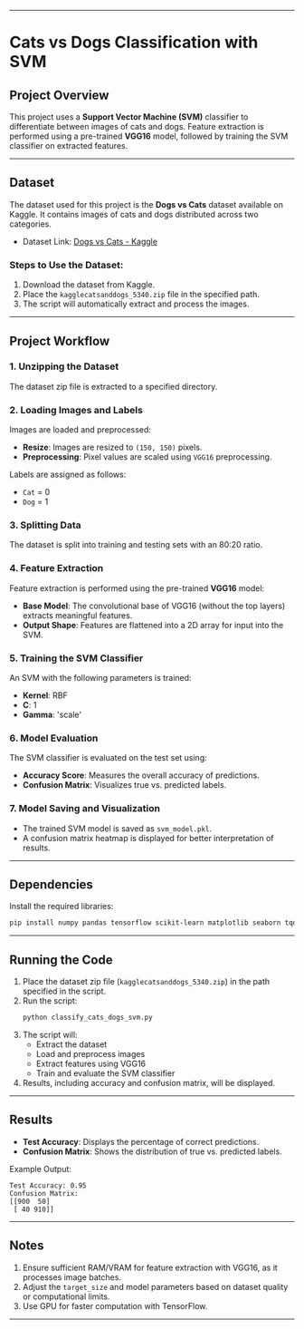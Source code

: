 
---

# Cats vs Dogs Classification with SVM

## Project Overview
This project uses a **Support Vector Machine (SVM)** classifier to differentiate between images of cats and dogs. Feature extraction is performed using a pre-trained **VGG16** model, followed by training the SVM classifier on extracted features.

---

## Dataset
The dataset used for this project is the **Dogs vs Cats** dataset available on Kaggle. It contains images of cats and dogs distributed across two categories.  

- Dataset Link: [Dogs vs Cats - Kaggle](https://www.kaggle.com/c/dogs-vs-cats/data)

### Steps to Use the Dataset:
1. Download the dataset from Kaggle.
2. Place the `kagglecatsanddogs_5340.zip` file in the specified path.
3. The script will automatically extract and process the images.

---

## Project Workflow

### 1. **Unzipping the Dataset**
The dataset zip file is extracted to a specified directory.

### 2. **Loading Images and Labels**
Images are loaded and preprocessed:
- **Resize**: Images are resized to `(150, 150)` pixels.
- **Preprocessing**: Pixel values are scaled using `VGG16` preprocessing.

Labels are assigned as follows:
- `Cat` = 0
- `Dog` = 1

### 3. **Splitting Data**
The dataset is split into training and testing sets with an 80:20 ratio.

### 4. **Feature Extraction**
Feature extraction is performed using the pre-trained **VGG16** model:
- **Base Model**: The convolutional base of VGG16 (without the top layers) extracts meaningful features.
- **Output Shape**: Features are flattened into a 2D array for input into the SVM.

### 5. **Training the SVM Classifier**
An SVM with the following parameters is trained:
- **Kernel**: RBF
- **C**: 1
- **Gamma**: 'scale'

### 6. **Model Evaluation**
The SVM classifier is evaluated on the test set using:
- **Accuracy Score**: Measures the overall accuracy of predictions.
- **Confusion Matrix**: Visualizes true vs. predicted labels.

### 7. **Model Saving and Visualization**
- The trained SVM model is saved as `svm_model.pkl`.
- A confusion matrix heatmap is displayed for better interpretation of results.

---

## Dependencies

Install the required libraries:
```bash
pip install numpy pandas tensorflow scikit-learn matplotlib seaborn tqdm
```

---

## Running the Code

1. Place the dataset zip file (`kagglecatsanddogs_5340.zip`) in the path specified in the script.
2. Run the script:
   ```bash
   python classify_cats_dogs_svm.py
   ```
3. The script will:
   - Extract the dataset
   - Load and preprocess images
   - Extract features using VGG16
   - Train and evaluate the SVM classifier
4. Results, including accuracy and confusion matrix, will be displayed.

---

## Results

- **Test Accuracy**: Displays the percentage of correct predictions.
- **Confusion Matrix**: Shows the distribution of true vs. predicted labels.

Example Output:
```
Test Accuracy: 0.95
Confusion Matrix:
[[900  50]
 [ 40 910]]
```

---

## Notes

1. Ensure sufficient RAM/VRAM for feature extraction with VGG16, as it processes image batches.
2. Adjust the `target_size` and model parameters based on dataset quality or computational limits.
3. Use GPU for faster computation with TensorFlow.

---

